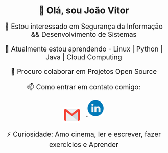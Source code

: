 <h1 style="text-align: center;">👋 Olá, sou João Vitor</h1>

<p style="text-align: center; font-size: 1.5em;">👀 Estou interessado em Segurança da Informação && Desenvolvimento de Sistemas</p>

<p style="text-align: center; font-size: 1.5em;">🌱 Atualmente estou aprendendo - Linux | Python | Java | Cloud Computing</p>

<p style="text-align: center; font-size: 1.5em;">💞️ Procuro colaborar em Projetos Open Source</p>

<p style="text-align: center; font-size: 1.5em;">

<p style="text-align: center; font-size: 1.5em;">📫 Como entrar em contato comigo:</p>
<p style="text-align: center;">
  <a href="mailto:jvfelismino03@gmail.com">
    <img src="gmail.png" alt="Imagem do Gmail" width="50" style="margin-right: 20px; vertical-align: middle;"/>
  </a>
  <a href="https://www.linkedin.com/in/jo%C3%A3o-vitor-felismino-5j5v5i5t5o5r5?utm_source=share&utm_campaign=share_via&utm_content=profile&utm_medium=android_app">
    <img src="linkedin.png" alt="Imagem do Linkedin" width="50"/>
  </a>
</p>

</p>

<p style="text-align: center; font-size: 1.5em;">⚡ Curiosidade: Amo cinema, ler e escrever, fazer exercícios e Aprender</p>

<!---
jvitor5555/jvitor5555 is a ✨ special ✨ repository because its `README.md` (this file) appears on your GitHub profile.
You can click the Preview link to take a look at your changes.
--->

